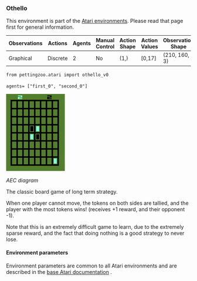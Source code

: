 
### Othello

This environment is part of the [Atari environments](../atari.md). Please read that page first for general information.

| Observations | Actions | Agents  | Manual Control | Action Shape | Action Values | Observation Shape | Observation Values | Num States |
|--------------|---------|---------|----------------|--------------|---------------|-------------------|--------------------|------------|
| Graphical    | Discrete  | 2 | No      | (1,)    | [0,17]         | (210, 160, 3)         | (0,255)            | ?          |

`from pettingzoo.atari import othello_v0`

`agents= ["first_0", "second_0"]`

![othello gif](atari_othello.gif)

*AEC diagram*

The classic board game of long term strategy.

When one player cannot move, the tokens on both sides are tallied, and the player with the most tokens wins! (receives +1 reward, and their opponent -1).

Note that this is an extremely difficult game to learn, due to the extremely sparse reward, and the fact that doing nothing is a good strategy to never lose.

#### Environment parameters

Environment parameters are common to all Atari environments and are described in the [base Atari documentation](../atari.md) .
